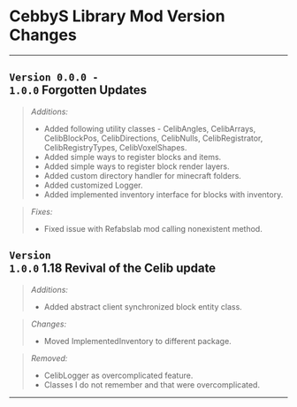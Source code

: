 # CebbyS Library Mod Version Changes

---

## <code>Version 0.0.0 - 1.0.0</code> Forgotten Updates

> *Additions:*
> * Added following utility classes - CelibAngles, CelibArrays, CelibBlockPos, CelibDirections, CelibNulls, CelibRegistrator, CelibRegistryTypes, CelibVoxelShapes.
> * Added simple ways to register blocks and items.
> * Added simple ways to register block render layers.
> * Added custom directory handler for minecraft folders.
> * Added customized Logger.
> * Added implemented inventory interface for blocks with inventory.

> *Fixes:*
> * Fixed issue with Refabslab mod calling nonexistent method.

## <code>Version 1.0.0</code> 1.18 Revival of the Celib update

> *Additions:*
> * Added abstract client synchronized block entity class.

> *Changes:*
> * Moved ImplementedInventory to different package.

> *Removed:*
> * CelibLogger as overcomplicated feature.
> * Classes I do not remember and that were overcomplicated.

---